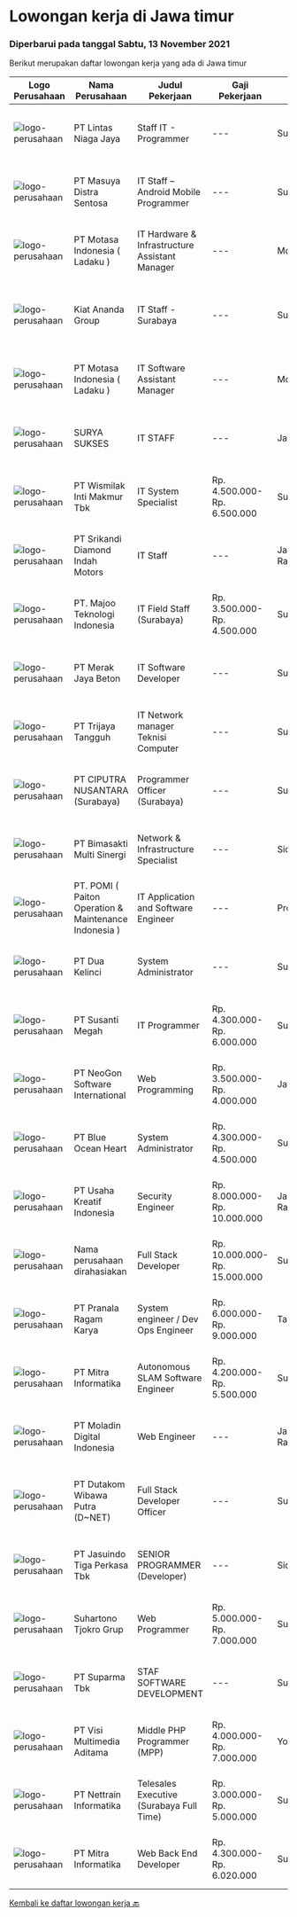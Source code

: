 
  # Lowongan kerja di Jawa timur

  ### Diperbarui pada tanggal Sabtu, 13 November 2021

  Berikut merupakan daftar lowongan kerja yang ada di Jawa timur

  |Logo Perusahaan | Nama Perusahaan | Judul Pekerjaan | Gaji Pekerjaan | Lokasi | Deskripsi | Tanggal diunggah | Pranala |
  | -------------- | --------------- | --------------- | --------- | --------- | -------------- | ------- | ----------- |
  |![logo-perusahaan](https://image-service-cdn.seek.com.au/2fe90de8cba217b8152919ece732530f5181e378/ee4dce1061f3f616224767ad58cb2fc751b8d2dc)|PT Lintas Niaga Jaya|Staff IT - Programmer|---|Surabaya|Kualifikasi: Minimal pendidikan S1 Sistem Informasi/Manajemen Informatika/atau setara Usia maksimal 28 tahun Berpengalaman sebagai programmer minimal...|Kamis, 11 November 2021|https://www.jobstreet.co.id/id/job/staff-it-programmer-3686570?token=0~6c9be4b5-34f4-459e-bd63-00a33aefee02&sectionRank=1&jobId=jobstreet-id-job-3686570|
|![logo-perusahaan](https://image-service-cdn.seek.com.au/ad7f7b1867b6a11553cbcdaa84a49d43e3e65279/ee4dce1061f3f616224767ad58cb2fc751b8d2dc)|PT Masuya Distra Sentosa|IT Staff – Android Mobile Programmer|---|Surabaya|Creating mobile applications with the Android programming language and creating a backend using php / Javascript Developing Java Desktop application...|Jumat, 12 November 2021|https://www.jobstreet.co.id/id/job/it-staff-android-mobile-programmer-3677225?token=0~6c9be4b5-34f4-459e-bd63-00a33aefee02&sectionRank=2&jobId=jobstreet-id-job-3677225|
|![logo-perusahaan](https://image-service-cdn.seek.com.au/f21f727914f248ad77fc3d0c0b65830cc74d1b49/ee4dce1061f3f616224767ad58cb2fc751b8d2dc)|PT Motasa Indonesia ( Ladaku )|IT Hardware & Infrastructure Assistant Manager|---|Mojokerto|Kualifikasi : Pendidikan S1 Jurusan Teknik Informatika / Teknik Komputer Pengalaman Minimal 3 pada posisi IT Hardware &amp; Infrastructure Assistant...|Kamis, 11 November 2021|https://www.jobstreet.co.id/id/job/it-hardware-infrastructure-assistant-manager-3687077?token=0~6c9be4b5-34f4-459e-bd63-00a33aefee02&sectionRank=3&jobId=jobstreet-id-job-3687077|
|![logo-perusahaan](https://image-service-cdn.seek.com.au/e18102cc3333e571339e497e26cddad0de121fd9/ee4dce1061f3f616224767ad58cb2fc751b8d2dc)|Kiat Ananda Group|IT Staff - Surabaya|---|Surabaya|PT. Kiat Ananda Coldstorage bergerak di bidang gudang penyimpanan berpendingin dan jasa transportasi, membutuhkan kandidat untuk posisi IT Staff untuk...|Kamis, 11 November 2021|https://www.jobstreet.co.id/id/job/it-staff-surabaya-3686402?token=0~6c9be4b5-34f4-459e-bd63-00a33aefee02&sectionRank=4&jobId=jobstreet-id-job-3686402|
|![logo-perusahaan](https://image-service-cdn.seek.com.au/f21f727914f248ad77fc3d0c0b65830cc74d1b49/ee4dce1061f3f616224767ad58cb2fc751b8d2dc)|PT Motasa Indonesia ( Ladaku )|IT Software Assistant Manager|---|Mojokerto|Kualifikasi : Pendidikan S1 Jurusan Teknik Informatika / Teknik Komputer/ Sistem Informasi Pengalaman Minimal 3 tahun pada posisi IT Software...|Kamis, 11 November 2021|https://www.jobstreet.co.id/id/job/it-software-assistant-manager-3687086?token=0~6c9be4b5-34f4-459e-bd63-00a33aefee02&sectionRank=5&jobId=jobstreet-id-job-3687086|
|![logo-perusahaan](https://image-service-cdn.seek.com.au/950bd94c9222e05b83982e998d3f4443693265cc/ee4dce1061f3f616224767ad58cb2fc751b8d2dc)|SURYA SUKSES|IT STAFF|---|Jawa Timur|Kualifikasi : Pendidikan S1 Management Informatika / Teknik Informatika / Sistem Informasi Usia Maksimal 35 Tahun Memahami Microsoft Dynamics NAVISION...|Kamis, 11 November 2021|https://www.jobstreet.co.id/id/job/it-staff-3686238?token=0~6c9be4b5-34f4-459e-bd63-00a33aefee02&sectionRank=6&jobId=jobstreet-id-job-3686238|
|![logo-perusahaan](https://image-service-cdn.seek.com.au/021262e2a78c25ef96d01d23f3195c828ee6d47d/ee4dce1061f3f616224767ad58cb2fc751b8d2dc)|PT Wismilak Inti Makmur Tbk|IT System Specialist|Rp. 4.500.000-Rp. 6.500.000|Surabaya|Kualifikasi: Pendidikan S1/D4 (better D4) Teknik Computer atau Teknik Informatika Pengalaman minimal 2 tahun di network and system administration...|Jumat, 12 November 2021|https://www.jobstreet.co.id/id/job/it-system-specialist-3688056?token=0~6c9be4b5-34f4-459e-bd63-00a33aefee02&sectionRank=7&jobId=jobstreet-id-job-3688056|
|![logo-perusahaan](https://image-service-cdn.seek.com.au/814b5eb0d83ea1bc88b253c26663ab56a1ad26e6/ee4dce1061f3f616224767ad58cb2fc751b8d2dc)|PT Srikandi Diamond Indah Motors|IT Staff|---|Jakarta Raya|Analyze and interview user`s need and requirement to related application. Design and develop applications and web portals. Development are using .NET...|Rabu, 10 November 2021|https://www.jobstreet.co.id/id/job/it-staff-3685274?token=0~6c9be4b5-34f4-459e-bd63-00a33aefee02&sectionRank=8&jobId=jobstreet-id-job-3685274|
|![logo-perusahaan](https://image-service-cdn.seek.com.au/2a2c8a948d223cf92abbc34c9b4e6cee325386db/ee4dce1061f3f616224767ad58cb2fc751b8d2dc)|PT. Majoo Teknologi Indonesia|IT Field Staff (Surabaya)|Rp. 3.500.000-Rp. 4.500.000|Surabaya|Deskripsi Pekerjaan: Melakukan instalasi beserta pengaturan software dan hardware majoo. Memberikan edukasi (training) kepada staff / manager/ owner...|Selasa, 09 November 2021|https://www.jobstreet.co.id/id/job/it-field-staff-surabaya-3683848?token=0~6c9be4b5-34f4-459e-bd63-00a33aefee02&sectionRank=9&jobId=jobstreet-id-job-3683848|
|![logo-perusahaan](https://image-service-cdn.seek.com.au/86ac029296b2e0b3727a272d10fcedc441d5a09a/ee4dce1061f3f616224767ad58cb2fc751b8d2dc)|PT Merak Jaya Beton|IT Software Developer|---|Surabaya|Bertugas merancang program yang sesuai dengan kebutuhan perusahaan.  Kualifikasi : Usia Maksimal 35 Tahun Pendidikan minimal S1 / Diploma jurusan...|Kamis, 11 November 2021|https://www.jobstreet.co.id/id/job/it-software-developer-3686578?token=0~6c9be4b5-34f4-459e-bd63-00a33aefee02&sectionRank=10&jobId=jobstreet-id-job-3686578|
|![logo-perusahaan](https://image-service-cdn.seek.com.au/1d07caed8ee17b4d1569e40ea38fe02686695921/ee4dce1061f3f616224767ad58cb2fc751b8d2dc)|PT Trijaya Tangguh|IT Network manager Teknisi Computer|---|Surabaya|IT Infrastructure Management (Database &amp; Network: Microtic /LAN /WAN /Firewall /VPN /Ip Sec), RDBMS (MYSQL, SQL, NOSQL) Mengerti mikrotik...|Rabu, 10 November 2021|https://www.jobstreet.co.id/id/job/it-network-manager-teknisi-computer-3685080?token=0~6c9be4b5-34f4-459e-bd63-00a33aefee02&sectionRank=11&jobId=jobstreet-id-job-3685080|
|![logo-perusahaan](https://image-service-cdn.seek.com.au/8b575314dc0740730932af86db6368b95a04fc02/ee4dce1061f3f616224767ad58cb2fc751b8d2dc)|PT CIPUTRA NUSANTARA (Surabaya)|Programmer Officer (Surabaya)|---|Surabaya|Qualification: Bachelor’s degree in ICT / Computer Science with a minimum GPA of 3.00 Mastered the method of SDLC in creating web applications using...|Jumat, 12 November 2021|https://www.jobstreet.co.id/id/job/programmer-officer-surabaya-3687954?token=0~6c9be4b5-34f4-459e-bd63-00a33aefee02&sectionRank=12&jobId=jobstreet-id-job-3687954|
|![logo-perusahaan](https://image-service-cdn.seek.com.au/3c3597528a656ba0a7299263a04fc9ed9cb02b85/ee4dce1061f3f616224767ad58cb2fc751b8d2dc)|PT Bimasakti Multi Sinergi|Network & Infrastructure Specialist|---|Sidoarjo|Manage everything related to Network &amp; Infrastucture in the company Manage Service Provider, Firewall rule Handling Operational &amp; Vendor...|Kamis, 11 November 2021|https://www.jobstreet.co.id/id/job/network-infrastructure-specialist-3687064?token=0~6c9be4b5-34f4-459e-bd63-00a33aefee02&sectionRank=13&jobId=jobstreet-id-job-3687064|
|![logo-perusahaan](https://image-service-cdn.seek.com.au/dc8c507fcf7f6cf5b08695667dfc1f3330ac1f8f/ee4dce1061f3f616224767ad58cb2fc751b8d2dc)|PT. POMI ( Paiton Operation & Maintenance Indonesia )|IT Application and Software Engineer|---|Probolinggo|Duties and Responsibilities: Develops and maintain the improvement of software solutions based on business needs, conferring with users, studying...|Kamis, 11 November 2021|https://www.jobstreet.co.id/id/job/it-application-and-software-engineer-3676337?token=0~6c9be4b5-34f4-459e-bd63-00a33aefee02&sectionRank=14&jobId=jobstreet-id-job-3676337|
|![logo-perusahaan](https://image-service-cdn.seek.com.au/339d3e0b0c1ae837a917a17d968e0b711352fb16/ee4dce1061f3f616224767ad58cb2fc751b8d2dc)|PT Dua Kelinci|System Administrator|---|Surabaya|Tanggung jawab : Melakukan backup dan restore database Menjaga tingkat keamanan dan melakukan tuning kinerja server linux Merancang dan melakukan...|Kamis, 11 November 2021|https://www.jobstreet.co.id/id/job/system-administrator-3686908?token=0~6c9be4b5-34f4-459e-bd63-00a33aefee02&sectionRank=15&jobId=jobstreet-id-job-3686908|
|![logo-perusahaan](https://image-service-cdn.seek.com.au/a4bd21e797144fdcfd88d8631ab922a4fd37415e/ee4dce1061f3f616224767ad58cb2fc751b8d2dc)|PT Susanti Megah|IT Programmer|Rp. 4.300.000-Rp. 6.000.000|Surabaya|Perform system analysis and design. Examining and evaluating current SAP system features or functions module. Conduct research &amp; development on...|Kamis, 11 November 2021|https://www.jobstreet.co.id/id/job/it-programmer-3687010?token=0~6c9be4b5-34f4-459e-bd63-00a33aefee02&sectionRank=16&jobId=jobstreet-id-job-3687010|
|![logo-perusahaan](https://image-service-cdn.seek.com.au/177b0715d00fe5e3567e1e4d2872045e934bdeed/ee4dce1061f3f616224767ad58cb2fc751b8d2dc)|PT NeoGon Software International|Web Programming|Rp. 3.500.000-Rp. 4.000.000|Jawa Timur|Kualifikasi: Minimal lulus D3 Teknik Informatika atau Ilmu Komputer Skill Programming : PHP, Javascript, dan Database Memiliki pengalaman proyek...|Jumat, 12 November 2021|https://www.jobstreet.co.id/id/job/web-programming-3677244?token=0~6c9be4b5-34f4-459e-bd63-00a33aefee02&sectionRank=17&jobId=jobstreet-id-job-3677244|
|![logo-perusahaan](https://image-service-cdn.seek.com.au/c0d75cc98a451939c6343c4896e0bf72a2c786b4/ee4dce1061f3f616224767ad58cb2fc751b8d2dc)|PT Blue Ocean Heart|System Administrator|Rp. 4.300.000-Rp. 4.500.000|Surabaya|Age maximum 35 years Proficient in English and Indonesian (both spoken and written) Minimum S1 majoring in Computer / Informatics Have at least 2...|Rabu, 10 November 2021|https://www.jobstreet.co.id/id/job/system-administrator-3685450?token=0~6c9be4b5-34f4-459e-bd63-00a33aefee02&sectionRank=18&jobId=jobstreet-id-job-3685450|
|![logo-perusahaan](https://image-service-cdn.seek.com.au/9b9d25b0d5ae602c79a7347288a35b1f36945b5b/ee4dce1061f3f616224767ad58cb2fc751b8d2dc)|PT Usaha Kreatif Indonesia|Security Engineer|Rp. 8.000.000-Rp. 10.000.000|Jakarta Raya|DefinisiIT Security Engineer bertanggung jawab memastikan semua aspek (antara lain aspek penyimpanan dan pengolahan data, jaringan / networking,...|Kamis, 11 November 2021|https://www.jobstreet.co.id/id/job/security-engineer-3686939?token=0~6c9be4b5-34f4-459e-bd63-00a33aefee02&sectionRank=19&jobId=jobstreet-id-job-3686939|
|![logo-perusahaan](https://us.123rf.com/450wm/pavelstasevich/pavelstasevich1811/pavelstasevich181101027/112815900-stock-vector-no-image-available-icon-flat-vector.jpg?ver=6)|Nama perusahaan dirahasiakan|Full Stack Developer|Rp. 10.000.000-Rp. 15.000.000|Surabaya|★★★ DEVELOPER ★★★Great Start-Up Experience &amp; International Working Environment Location : Surabaya, East Java-----------Hi, everyone!I am Jenny...|Jumat, 12 November 2021|https://www.jobstreet.co.id/id/job/full-stack-developer-3678460?token=0~6c9be4b5-34f4-459e-bd63-00a33aefee02&sectionRank=20&jobId=jobstreet-id-job-3678460|
|![logo-perusahaan](https://image-service-cdn.seek.com.au/96868915a712bdce9a839af10d064420ae49947f/ee4dce1061f3f616224767ad58cb2fc751b8d2dc)|PT Pranala Ragam Karya|System engineer / Dev Ops Engineer|Rp. 6.000.000-Rp. 9.000.000|Tangerang|Exposure to security concepts, best practices and policies for cloud-based deployments Understanding of database design and implementation Familiarity...|Kamis, 11 November 2021|https://www.jobstreet.co.id/id/job/system-engineer-dev-ops-engineer-3675584?token=0~6c9be4b5-34f4-459e-bd63-00a33aefee02&sectionRank=21&jobId=jobstreet-id-job-3675584|
|![logo-perusahaan](https://siva.jsstatic.com/id/64971/images/logo/64971_logo_0_334293.jpg)|PT Mitra Informatika|Autonomous SLAM Software Engineer|Rp. 4.200.000-Rp. 5.500.000|Surabaya|About Mitra InformatikaMitra Informatika is an IT company based in Surabaya that positioning itself to become the market leader in providing...|Jumat, 12 November 2021|https://www.jobstreet.co.id/id/job/autonomous-slam-software-engineer-3688916?token=0~6c9be4b5-34f4-459e-bd63-00a33aefee02&sectionRank=22&jobId=jobstreet-id-job-3688916|
|![logo-perusahaan](https://image-service-cdn.seek.com.au/2f5d57381ccba0c9825e4d9de4faaf965d821c14/ee4dce1061f3f616224767ad58cb2fc751b8d2dc)|PT Moladin Digital Indonesia|Web Engineer|---|Jakarta Raya|Responsibility: Design and development of scalable, reliable, and testable Web applications Review designs and code to ensure quality and industry...|Kamis, 11 November 2021|https://www.jobstreet.co.id/id/job/web-engineer-3670211?token=0~6c9be4b5-34f4-459e-bd63-00a33aefee02&sectionRank=23&jobId=jobstreet-id-job-3670211|
|![logo-perusahaan](https://image-service-cdn.seek.com.au/596b4a55d08359a51386500fde8a97557c8073a3/ee4dce1061f3f616224767ad58cb2fc751b8d2dc)|PT Dutakom Wibawa Putra (D~NET)|Full Stack Developer Officer|---|Surabaya|Job description :- Menganalisa, merancang , dan mengembangkan program- Melaksanakan , memantau dan mengevaluasi jalannya program - Melakukan update...|Kamis, 11 November 2021|https://www.jobstreet.co.id/id/job/full-stack-developer-officer-3686918?token=0~6c9be4b5-34f4-459e-bd63-00a33aefee02&sectionRank=24&jobId=jobstreet-id-job-3686918|
|![logo-perusahaan](https://image-service-cdn.seek.com.au/f9cd043f1011fee386470591649d3e30b502df59/ee4dce1061f3f616224767ad58cb2fc751b8d2dc)|PT Jasuindo Tiga Perkasa Tbk|SENIOR PROGRAMMER (Developer)|---|Sidoarjo|Kualifikasi: Pendidikan minimal S1 Teknik Informatika/Sistem Informasi Bahasa Inggris baik tulis maupun lisan Memiliki pengetahuan dan pemahaman...|Kamis, 11 November 2021|https://www.jobstreet.co.id/id/job/senior-programmer-developer-3675638?token=0~6c9be4b5-34f4-459e-bd63-00a33aefee02&sectionRank=25&jobId=jobstreet-id-job-3675638|
|![logo-perusahaan](https://image-service-cdn.seek.com.au/74c2b8b81d52a50affff55bcbc8d6017de2fb283/ee4dce1061f3f616224767ad58cb2fc751b8d2dc)|Suhartono Tjokro Grup|Web Programmer|Rp. 5.000.000-Rp. 7.000.000|Surabaya|Kualifikasi : Pendidikan minimal SMK dengan pengalaman min 5 tahun Pendidikan S1 Sistem / Teknik Informatika dengan pengalaman min3 tahun...|Kamis, 11 November 2021|https://www.jobstreet.co.id/id/job/web-programmer-3686252?token=0~6c9be4b5-34f4-459e-bd63-00a33aefee02&sectionRank=26&jobId=jobstreet-id-job-3686252|
|![logo-perusahaan](https://image-service-cdn.seek.com.au/82b75efcba87cd726beaad8112ac3955c5c4af13/ee4dce1061f3f616224767ad58cb2fc751b8d2dc)|PT Suparma Tbk|STAF SOFTWARE DEVELOPMENT|---|Surabaya|Mempunyai tugas untuk mengembangkan, menciptakan, dan memodifikasi software aplikasi komputer ataupun program sesuai dengan prosedur dan kebijakan...|Rabu, 10 November 2021|https://www.jobstreet.co.id/id/job/staf-software-development-3675337?token=0~6c9be4b5-34f4-459e-bd63-00a33aefee02&sectionRank=27&jobId=jobstreet-id-job-3675337|
|![logo-perusahaan](https://image-service-cdn.seek.com.au/b8528c389ba1b59ec14f571684d5a518b5b2a7b1/ee4dce1061f3f616224767ad58cb2fc751b8d2dc)|PT Visi Multimedia Aditama|Middle PHP Programmer (MPP)|Rp. 4.000.000-Rp. 7.000.000|Yogyakarta|Requirements: Candidate must possess at least a Diploma, Bachelor's Degree, Art/ Design/ Creative Multimedia, Computer Science/Information Technology,...|Rabu, 10 November 2021|https://www.jobstreet.co.id/id/job/middle-php-programmer-mpp-3685382?token=0~6c9be4b5-34f4-459e-bd63-00a33aefee02&sectionRank=28&jobId=jobstreet-id-job-3685382|
|![logo-perusahaan](https://image-service-cdn.seek.com.au/7605dc4f9be72ffeddd7488e727db2f48355acd7/ee4dce1061f3f616224767ad58cb2fc751b8d2dc)|PT Nettrain Informatika|Telesales Executive  (Surabaya Full Time)|Rp. 3.000.000-Rp. 5.000.000|Surabaya|PT. ARTHA INFOTAMA adalah salah satu perusahaan IT, dan salah satu Gold Microsoft Partner with Competency Enterprise Resource Planning (Microsoft...|Rabu, 10 November 2021|https://www.jobstreet.co.id/id/job/telesales-executive-surabaya-full-time-3685421?token=0~6c9be4b5-34f4-459e-bd63-00a33aefee02&sectionRank=29&jobId=jobstreet-id-job-3685421|
|![logo-perusahaan](https://image-service-cdn.seek.com.au/f41a3a3e89984f2dabec38a3b33e4fa0e4b94970/ee4dce1061f3f616224767ad58cb2fc751b8d2dc)|PT Mitra Informatika|Web Back End Developer|Rp. 4.300.000-Rp. 6.020.000|Surabaya|About Mitra InformatikaMitra Informatika is an IT company based in Surabaya that positioning itself to become the market leader in providing...|Jumat, 12 November 2021|https://www.jobstreet.co.id/id/job/web-back-end-developer-3688917?token=0~6c9be4b5-34f4-459e-bd63-00a33aefee02&sectionRank=30&jobId=jobstreet-id-job-3688917|


  [Kembali ke daftar lowongan kerja 🔙](../README.md#daftar-lowongan-kerja)
  